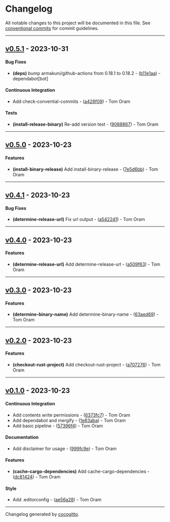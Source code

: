 # Changelog
All notable changes to this project will be documented in this file. See [conventional commits](https://www.conventionalcommits.org/) for commit guidelines.

- - -
## [v0.5.1](https://github.com/tomphp/github-actions/compare/v0.5.0..v0.5.1) - 2023-10-31
#### Bug Fixes
- **(deps)** bump armakuni/github-actions from 0.18.1 to 0.18.2 - ([b11e1aa](https://github.com/tomphp/github-actions/commit/b11e1aa8a5309d62227c4250e97d3591e580295d)) - dependabot[bot]
#### Continuous Integration
- Add check-convential-commits - ([a426f09](https://github.com/tomphp/github-actions/commit/a426f092519fd57cf6b9137d8f8c6a6ef617b130)) - Tom Oram
#### Tests
- **(install-release-binary)** Re-add version test - ([9088867](https://github.com/tomphp/github-actions/commit/9088867ec1c8150b6dd6bbb098df80d5870bd574)) - Tom Oram

- - -

## [v0.5.0](https://github.com/tomphp/github-actions/compare/v0.4.1..v0.5.0) - 2023-10-23
#### Features
- **(install-binary-release)** Add install-binary-release - ([7e5d6bb](https://github.com/tomphp/github-actions/commit/7e5d6bb83b9f5dd95bb53ff899028cffe69e5c15)) - Tom Oram

- - -

## [v0.4.1](https://github.com/tomphp/github-actions/compare/v0.4.0..v0.4.1) - 2023-10-23
#### Bug Fixes
- **(determine-release-url)** Fix url output - ([a542241](https://github.com/tomphp/github-actions/commit/a542241bee5a1833b2eb134cdad58e72cc4c9dcd)) - Tom Oram

- - -

## [v0.4.0](https://github.com/tomphp/github-actions/compare/v0.3.0..v0.4.0) - 2023-10-23
#### Features
- **(determine-release-url)** Add determine-release-url - ([a509f63](https://github.com/tomphp/github-actions/commit/a509f633c37865ad66dcdbe56b5f5c34b267925a)) - Tom Oram

- - -

## [v0.3.0](https://github.com/tomphp/github-actions/compare/v0.2.0..v0.3.0) - 2023-10-23
#### Features
- **(determine-binary-name)** Add determine-binary-name - ([63aed69](https://github.com/tomphp/github-actions/commit/63aed695440fa63fe8d6a03432c237d63bcac6ad)) - Tom Oram

- - -

## [v0.2.0](https://github.com/tomphp/github-actions/compare/v0.1.0..v0.2.0) - 2023-10-23
#### Features
- **(checkout-rust-project)** Add checkout-rust-project - ([a707276](https://github.com/tomphp/github-actions/commit/a707276d6f5249ab8e95164fe525263c8bcf36f5)) - Tom Oram

- - -

## [v0.1.0](https://github.com/tomphp/github-actions/compare/28d9d0aebb426d0c8a21bc3e3e4904ffadb7ef50..v0.1.0) - 2023-10-23
#### Continuous Integration
- Add contents write permissions - ([6373fc7](https://github.com/tomphp/github-actions/commit/6373fc71d731f64eba8bd80ff5dc0f102d889d55)) - Tom Oram
- Add dependabot and mergify - ([1e83aba](https://github.com/tomphp/github-actions/commit/1e83aba5f88ece5fac227115033ed5e24bab6ad1)) - Tom Oram
- Add basic pipeline - ([57396f4](https://github.com/tomphp/github-actions/commit/57396f4d0a348b871817a9566b4c0adef1cd8917)) - Tom Oram
#### Documentation
- Add disclaimer for usage - ([999fc9e](https://github.com/tomphp/github-actions/commit/999fc9e6e0eba550b4efb89354262b6a6737a160)) - Tom Oram
#### Features
- **(cache-cargo-dependencies)** Add cache-cargo-dependencies - ([dc81424](https://github.com/tomphp/github-actions/commit/dc814241ecaa52ec1c4de3371e3281049cb797ab)) - Tom Oram
#### Style
- Add .editorconfig - ([ae56a28](https://github.com/tomphp/github-actions/commit/ae56a28a0eab8c76b86973dfc09f9d2d61932348)) - Tom Oram

- - -

Changelog generated by [cocogitto](https://github.com/cocogitto/cocogitto).